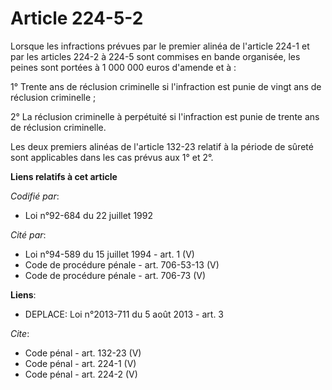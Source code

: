 # Article 224-5-2

Lorsque les infractions prévues par le premier alinéa de l'article 224-1 et par les articles 224-2 à 224-5 sont commises en
bande organisée, les peines sont portées à 1 000 000 euros d'amende et à : 

1° Trente ans de réclusion criminelle si l'infraction est punie de vingt ans de réclusion criminelle ; 

2° La réclusion criminelle à perpétuité si l'infraction est punie de trente ans de réclusion criminelle. 

Les deux premiers alinéas de l'article 132-23 relatif à la période de sûreté sont applicables dans les cas prévus aux 1° et
2°.

**Liens relatifs à cet article**

_Codifié par_:

  - Loi n°92-684 du 22 juillet 1992

_Cité par_:

  - Loi n°94-589 du 15 juillet 1994 - art. 1 (V)
  - Code de procédure pénale - art. 706-53-13 (V)
  - Code de procédure pénale - art. 706-73 (V)

**Liens**:

  - DEPLACE: Loi n°2013-711 du 5 août 2013 - art. 3

_Cite_:

  - Code pénal - art. 132-23 (V)
  - Code pénal - art. 224-1 (V)
  - Code pénal - art. 224-2 (V)
